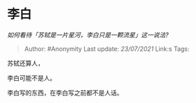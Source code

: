 # 李白
*如何看待「苏轼是一片星河，李白只是一颗流星」这一说法?*

> Author: #Anonymity
> Last update: *23/07/2021* 
> Link:s
> Tags: 


 
苏轼还算人，

李白可能不是人。

李白写的东西，在李白写之前都不是人话。



